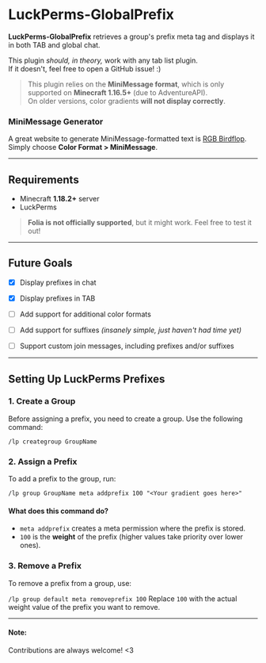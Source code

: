 # LuckPerms-GlobalPrefix

**LuckPerms-GlobalPrefix** retrieves a group's prefix meta tag and displays it in both TAB and global chat.

This plugin *should, in theory,* work with any tab list plugin.  
If it doesn't, feel free to open a GitHub issue! :)

> This plugin relies on the **MiniMessage format**, which is only supported on **Minecraft 1.16.5+** (due to AdventureAPI).  
> On older versions, color gradients **will not display correctly**.

### MiniMessage Generator
A great website to generate MiniMessage-formatted text is [RGB Birdflop](https://www.birdflop.com/resources/rgb/).  
Simply choose **Color Format > MiniMessage**.

---

## Requirements
- Minecraft **1.18.2+** server
- LuckPerms

> **Folia is not officially supported**, but it might work. Feel free to test it out!

---

## Future Goals
- [x] Display prefixes in chat
- [x] Display prefixes in TAB
- [ ] Add support for additional color formats
- [ ] Add support for suffixes *(insanely simple, just haven't had time yet)*
- [ ] Support custom join messages, including prefixes and/or suffixes  


---

## Setting Up LuckPerms Prefixes

### 1. Create a Group
Before assigning a prefix, you need to create a group. Use the following command:

`/lp creategroup GroupName`


### 2. Assign a Prefix
To add a prefix to the group, run:


`/lp group GroupName meta addprefix 100 "<Your gradient goes here>"`


#### What does this command do?
- `meta addprefix` creates a meta permission where the prefix is stored.
- `100` is the **weight** of the prefix (higher values take priority over lower ones).


### 3. Remove a Prefix
To remove a prefix from a group, use:

`/lp group default meta removeprefix 100`
Replace `100` with the actual weight value of the prefix you want to remove.


---

#### Note:
Contributions are always welcome! <3